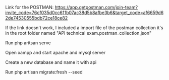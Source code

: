 Link for the POSTMAN: https://app.getpostman.com/join-team?invite_code=76cf035d0cc611b07ac38d5b8afbe3b6&target_code=af6659d62de74530555bdb72ce18ce82

If the link doesn't work, I included a import file of the postman collection it's in the root folder named "API technical exam.postman_collection.json"

Run php aritsan serve

Open xampp and start apache and mysql server

Create a new database and name it with api

Run php artisan migrate:fresh --seed

